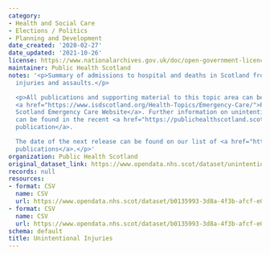 ```yaml
---
category:
- Health and Social Care
- Elections / Politics
- Planning and Development
date_created: '2020-02-27'
date_updated: '2021-10-26'
license: https://www.nationalarchives.gov.uk/doc/open-government-licence/version/3/
maintainer: Public Health Scotland
notes: '<p>Summary of admissions to hospital and deaths in Scotland from unintentional
  injuries and assaults.</p>

  <p>All publications and supporting material to this topic area can be found on the
  <a href="https://www.isdscotland.org/Health-Topics/Emergency-Care/">Public Health
  Scotland Emergency Care Website</a>. Further information on unintentional injuries
  can be found in the recent <a href="https://publichealthscotland.scot/publications/unintentional-injuries/">annual
  publication</a>.

  The date of the next release can be found on our list of <a href="https://publichealthscotland.scot/publications/forthcoming-publications/">forthcoming
  publications</a>.</p>'
organization: Public Health Scotland
original_dataset_link: https://www.opendata.nhs.scot/dataset/unintentional-injuries
records: null
resources:
- format: CSV
  name: CSV
  url: https://www.opendata.nhs.scot/dataset/b0135993-3d8a-4f3b-afcf-e01f4d52137c/resource/aee43295-2a13-48f6-bf05-92769ca7c6cf/download/ui_admissions_2021.csv
- format: CSV
  name: CSV
  url: https://www.opendata.nhs.scot/dataset/b0135993-3d8a-4f3b-afcf-e01f4d52137c/resource/89807e07-fc5f-4b5e-a077-e4cf59491139/download/ui_deaths_2021.csv
schema: default
title: Unintentional Injuries
---
```

